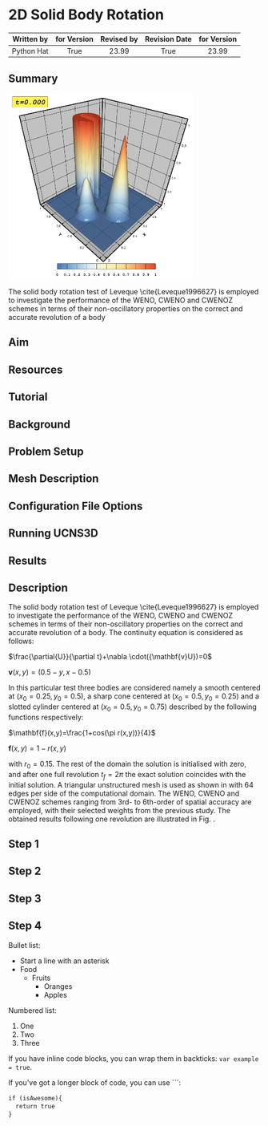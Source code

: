
# 2D Solid Body Rotation 

| Written by       | for Version | Revised by | Revision Date |for Version |
| :---------------: | :------: | :---: | :------: | :------: |
| Python Hat        |   True   | 23.99 | True   | 23.99 |


## Summary

![Alt text](SBR2.gif)


The solid body rotation test of Leveque \cite{Leveque1996627} is employed to investigate the performance of the WENO, CWENO and CWENOZ schemes in terms of their non-oscillatory properties on the correct and accurate revolution of a body

## Aim

## Resources

## Tutorial

## Background

## Problem Setup

## Mesh Description


## Configuration File Options


## Running UCNS3D

## Results

## Description
The solid body rotation test of Leveque \cite{Leveque1996627} is employed to investigate the performance of the WENO, CWENO and CWENOZ schemes in terms of their non-oscillatory properties on the correct and accurate revolution of a body. The continuity equation is considered as follows:


$\frac{\partial{U}}{\partial t}+\nabla \cdot({\mathbf{v}U})=0$

$\mathbf{v}(x,y)=(0.5-y,x-0.5)$


In this particular test three bodies are considered namely a smooth centered at $(x_0=0.25,y_0=0.5)$, a sharp cone centered at $(x_0=0.5,y_0=0.25)$ and a slotted cylinder centered at $(x_0=0.5,y_0=0.75)$ described by the following functions respectively:


$\mathbf{f}(x,y)=\frac{1+cos(\pi r(x,y))}{4}$


$\mathbf{f}(x,y)=1- r(x,y)$


with $r_0=0.15$. The rest of the domain the solution is initialised with zero, and after one full revolution $t_{f}=2\pi$ the exact solution coincides with the initial solution. A triangular unstructured mesh is used as shown in  with $64$ edges per side of the computational domain. The WENO, CWENO and CWENOZ schemes ranging from 3rd- to 6th-order of spatial accuracy are employed, with their selected weights from the previous study. The obtained results following one revolution are illustrated in Fig. .

## Step 1


## Step 2


## Step 3


## Step 4

Bullet list:
* Start a line with an asterisk
* Food
  * Fruits
    * Oranges
    * Apples

Numbered list:
1. One
2. Two
3. Three

If you have inline code blocks, you can wrap them in backticks: `var example = true`.

If you've got a longer block of code, you can use ```:

```
if (isAwesome){
  return true
}
```



